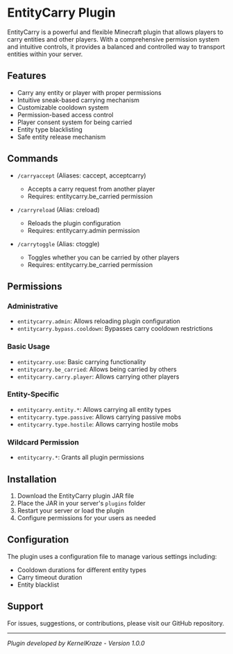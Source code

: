 # EntityCarry Plugin

EntityCarry is a powerful and flexible Minecraft plugin that allows players to carry entities and other players. With a comprehensive permission system and intuitive controls, it provides a balanced and controlled way to transport entities within your server.

## Features

- Carry any entity or player with proper permissions
- Intuitive sneak-based carrying mechanism
- Customizable cooldown system
- Permission-based access control
- Player consent system for being carried
- Entity type blacklisting
- Safe entity release mechanism

## Commands

- `/carryaccept` (Aliases: caccept, acceptcarry)
  - Accepts a carry request from another player
  - Requires: entitycarry.be_carried permission

- `/carryreload` (Alias: creload)
  - Reloads the plugin configuration
  - Requires: entitycarry.admin permission

- `/carrytoggle` (Alias: ctoggle)
  - Toggles whether you can be carried by other players
  - Requires: entitycarry.be_carried permission

## Permissions

### Administrative
- `entitycarry.admin`: Allows reloading plugin configuration
- `entitycarry.bypass.cooldown`: Bypasses carry cooldown restrictions

### Basic Usage
- `entitycarry.use`: Basic carrying functionality
- `entitycarry.be_carried`: Allows being carried by others
- `entitycarry.carry.player`: Allows carrying other players

### Entity-Specific
- `entitycarry.entity.*`: Allows carrying all entity types
- `entitycarry.type.passive`: Allows carrying passive mobs
- `entitycarry.type.hostile`: Allows carrying hostile mobs

### Wildcard Permission
- `entitycarry.*`: Grants all plugin permissions

## Installation

1. Download the EntityCarry plugin JAR file
2. Place the JAR in your server's `plugins` folder
3. Restart your server or load the plugin
4. Configure permissions for your users as needed

## Configuration

The plugin uses a configuration file to manage various settings including:
- Cooldown durations for different entity types
- Carry timeout duration
- Entity blacklist

## Support

For issues, suggestions, or contributions, please visit our GitHub repository.

---

*Plugin developed by KernelKraze - Version 1.0.0*